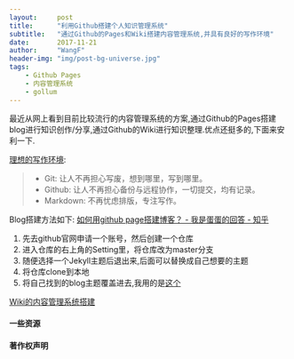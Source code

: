 ```yaml
---
layout:     post
title:      "利用Github搭建个人知识管理系统"
subtitle:   "通过Github的Pages和Wiki搭建内容管理系统,并具有良好的写作环境"
date:       2017-11-21
author:     "WangF"
header-img: "img/post-bg-universe.jpg"
tags:
    - Github Pages
    - 内容管理系统
    - gollum
---
```


最近从网上看到目前比较流行的内容管理系统的方案,通过Github的Pages搭建blog进行知识创作/分享,通过Github的Wiki进行知识整理.优点还挺多的,下面来安利一下.

[理想的写作环境](http://www.yangzhiping.com/tech/writing-space.html):
> * Git: 让人不再担心写废，想到哪里，写到哪里。
> * Github: 让人不再担心备份与远程协作，一切提交，均有记录。
> * Markdown: 不再忧虑排版，专注写作。

Blog搭建方法如下:
[如何用github page搭建博客？ - 我是蛋蛋的回答 - 知乎](https://www.zhihu.com/question/59088760/answer/161640592)

1. 先去github官网申请一个账号，然后创建一个仓库
2. 进入仓库的右上角的Setting里，将仓库改为master分支
3. 随便选择一个Jekyll主题后退出来,后面可以替换成自己想要的主题
4. 将仓库clone到本地
5. 将自己找到的blog主题覆盖进去,我用的是[这个](https://github.com/Huxpro/huxblog-boilerplate)

[Wiki的内容管理系统搭建](http://www.yangzhiping.com/tech/gollum.html) 

#### 一些资源





#### 著作权声明


